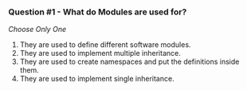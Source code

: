 ### Question #1 - What do Modules are used for?

*Choose Only One*

1. They are used to define different software modules.
1. They are used to implement multiple inheritance.
1. They are used to create namespaces and put the definitions inside them.
1. They are used to implement single inheritance.

